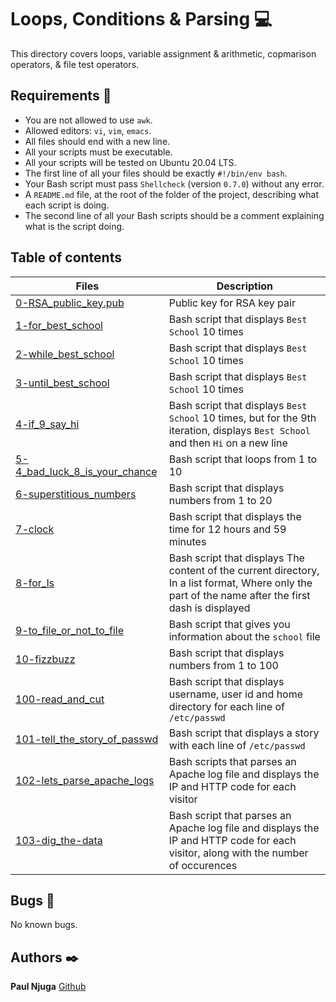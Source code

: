 # Loops, Conditions & Parsing :computer:

This directory covers loops, variable assignment & arithmetic, copmarison operators, & file test operators.

## Requirements :bookmark_tabs:

* You are not allowed to use ```awk```.
* Allowed editors: ```vi```, ```vim```, ```emacs```.
* All files should end with a new line.
* All your scripts must be executable.
* All your scripts will be tested on Ubuntu 20.04 LTS.
* The first line of all your files should be exactly ```#!/bin/env bash```.
* Your Bash script must pass ```Shellcheck``` (version ```0.7.0```) without any error.
* A ```README.md``` file, at the root of the folder of the project, describing what each script is doing.
* The second line of all your Bash scripts should be a comment explaining what is the script doing.

## Table of contents

Files | Description
----- | -----------
[0-RSA_public_key.pub](./0-RSA_public_key.pub) | Public key for RSA key pair
[1-for_best_school](./1-for_best_school) | Bash script that displays ```Best School``` 10 times
[2-while_best_school](./2-while_best_school) | Bash script that displays ```Best School``` 10 times
[3-until_best_school](./3-until_best_school) | Bash script that displays ```Best School``` 10 times
[4-if_9_say_hi](./4-if_9_say_hi) | Bash script that displays ```Best School``` 10 times, but for the 9th iteration, displays ```Best School``` and then ```Hi``` on a new line
[5-4_bad_luck_8_is_your_chance](./5-4_bad_luck_8_is_your_chance) | Bash script that loops from 1 to 10
[6-superstitious_numbers](./6-superstitious_numbers) | Bash script that displays numbers from 1 to 20
[7-clock](./7-clock) | Bash script that displays the time for 12 hours and 59 minutes
[8-for_ls](./8-for_ls) | Bash script that displays The content of the current directory, In a list format, Where only the part of the name after the first dash is displayed
[9-to_file_or_not_to_file](./9-to_file_or_not_to_file) | Bash script that gives you information about the ```school``` file
[10-fizzbuzz](./10-fizzbuzz) | Bash script that displays numbers from 1 to 100
[100-read_and_cut](./100-read_and_cut) | Bash script that displays username, user id and home directory for each line of ```/etc/passwd```
[101-tell_the_story_of_passwd](./101-tell_the_story_of_passwd) | Bash script that displays a story with each line of ```/etc/passwd```
[102-lets_parse_apache_logs](./102-lets_parse_apache_logs) | Bash scripts that parses an Apache log file and displays the IP and HTTP code for each visitor
[103-dig_the-data](./103-dig_the-data) | Bash script that parses an Apache log file and displays the IP and HTTP code for each visitor, along with the number of occurences

## Bugs :loudspeaker:

No known bugs.

## Authors :black_nib:

**Paul Njuga** [Github](https://github.com/Paul-Njuga)
